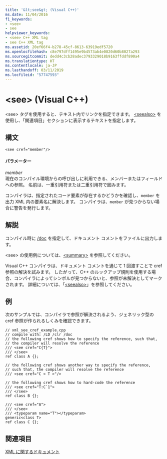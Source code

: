 ```yaml
---
title: '&lt;see&gt; (Visual C++)'
ms.date: 11/04/2016
f1_keywords:
- <see>
- see
helpviewer_keywords:
- <see> C++ XML tag
- see C++ XML tag
ms.assetid: 20ef66f4-b278-45cf-8613-63919edf5720
ms.openlocfilehash: c8e797dff1495e9b4573ab4e0820d60b8027a293
ms.sourcegitcommit: dedd4c3cb28adec3793329018b9163ffddf890a4
ms.translationtype: HT
ms.contentlocale: ja-JP
ms.lasthandoff: 03/11/2019
ms.locfileid: "57747593"
---
```

# <a name="ltseegt-visual-c"></a>&lt;see&gt; (Visual C++)

\<see> タグを使用すると、テキスト内でリンクを指定できます。 [\<seealso>](../ide/seealso-visual-cpp.md) を使用し、「関連項目」セクションに表示するテキストを指定します。

## <a name="syntax"></a>構文

```
<see cref="member"/>
```

#### <a name="parameters"></a>パラメーター

*member*<br/>
現在のコンパイル環境からの呼び出しに利用できる、メンバーまたはフィールドへの参照。  名前は、一重引用符または二重引用符で囲みます。

コンパイラは、指定されたコード要素が存在するかどうかを確認し、`member` を出力 XML 内の要素名に解決します。  コンパイラは、`member` が見つからない場合に警告を発行します。

## <a name="remarks"></a>解説

コンパイル時に [/doc](../build/reference/doc-process-documentation-comments-c-cpp.md) を指定して、ドキュメント コメントをファイルに出力します。

\<see> の使用例については、[\<summary>](../ide/summary-visual-cpp.md) を参照してください。

Visual C++ コンパイラは、ドキュメント コメントを通じて 1 回渡すことで cref 参照の解決を試みます。  したがって、C++ のルックアップ規則を使用する場合、コンパイラによってシンボルが見つからないと、参照が未解決としてマークされます。 詳細については、「[\<seealso>](../ide/seealso-visual-cpp.md)」を参照してください。

## <a name="example"></a>例

次のサンプルでは、コンパイラで参照が解決されるよう、ジェネリック型の cref 参照が作られるしくみを確認できます。

```
// xml_see_cref_example.cpp
// compile with: /LD /clr /doc
// the following cref shows how to specify the reference, such that,
// the compiler will resolve the reference
/// <see cref="C{T}">
/// </see>
ref class A {};

// the following cref shows another way to specify the reference,
// such that, the compiler will resolve the reference
/// <see cref="C < T >"/>

// the following cref shows how to hard-code the reference
/// <see cref="T:C`1">
/// </see>
ref class B {};

/// <see cref="A">
/// </see>
/// <typeparam name="T"></typeparam>
generic<class T>
ref class C {};
```

## <a name="see-also"></a>関連項目

[XML に関するドキュメント](../ide/xml-documentation-visual-cpp.md)
